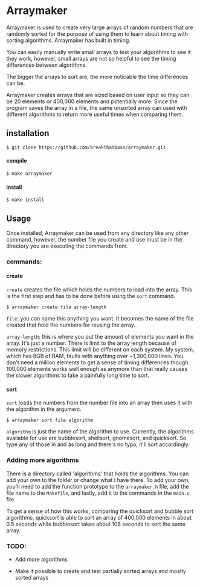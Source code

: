 # Arraymaker

Arraymaker is used to create very large arrays of random numbers that are randomly sorted for the purpose of using them to learn about timing with sorting algorithms. Arraymaker has built in timing.

You can easily manually write small arrays to test your algorithms to see if they work, however, small arrays are not so helpful to see the timing differences between algorithms.

The bigger the arrays to sort are, the more noticable the time differences can be.

Arraymaker creates arrays that are sized based on user input so they can be 20 elements or 400,000 elements and potentially more. Since the program saves the array in a file, the same unsorted array can used with different algorithms to return more useful times when comparing them.

## installation
```
$ git clone https://github.com/breakthatbass/arraymaker.git
```

#### compile
```
$ make arraymaker
```

#### install
```
$ make install
```

## Usage

Once installed, Arraymaker can be used from any directory like any other command, however, the number file you create and use must be in the directory you are executing the commands from. 

### commands:

#### create

```create``` creates the file which holds the numbers to load into the array. This is the first step and has to be done before using the ```sort``` command.

```
$ arraymaker create file array-length
```

```file```: you can name this anything you want. It becomes the name of the file created that hold the numbers for reusing the array.

```array-length```: this is where you put the amount of elements you want in the array. It's just a number. There is limit to the array length because of memory restrictions. This limit will be different on each system. My system, which has 8GB of RAM, faults with anything over ~1,300,000 lines. You don't need a million elements to get a sense of timing differences though. 100,000 elements works well enough as anymore than that really causes the slower algorithms to take a painfully long time to sort. 

#### sort

```sort``` loads the numbers from the number file into an array then uses it with the algorithm in the argument.

```
$ arraymaker sort file algorithm
```
```algorithm``` is just the name of the algorithm to use. Currently, the algorithms available for use are bubblesort, shellsort, gnomesort, and quicksort. So type any of those in and as long and there's no typo, it'll sort accordingly.

### Adding more algorithms

There is a directory called 'algorithms' that holds the algorithms. You can add your own to the folder or change what I have there. To add your own, you'll need to add the function prototype to the ```arraymaker.h``` file, add the file name to the ```Makefile```, and lastly, add it to the commands in the ```main.c``` file.

To get a sense of how this works, comparing the quicksort and bubble sort algorithms, quicksort is able to sort an array of 400,000 elements in about 0.5 seconds while bubblesort takes about 108 seconds to sort the same array. 

### TODO:
- Add more algorithms

- Make it possible to create and test partially sorted arrays and mostly sorted arrays
